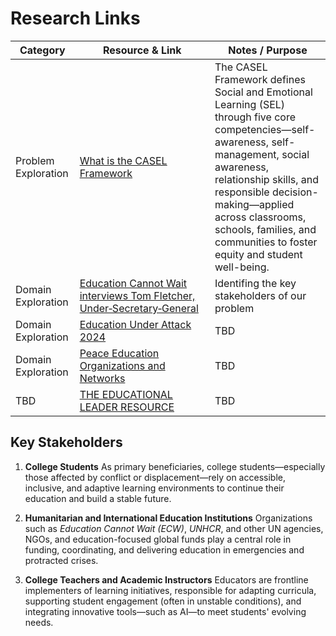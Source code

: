 # Research Links

| Category            | Resource & Link                                                                                                                                                                            | Notes / Purpose |
|---------------------|---------------------------------------------------------------------------------------------------------------------------------------------------------------------------------------------|------------------|
| Problem Exploration | [What is the CASEL Framework](https://casel.org/fundamentals-of-sel/what-is-the-casel-framework)                                                                                           |The CASEL Framework defines Social and Emotional Learning (SEL) through five core competencies—self-awareness, self-management, social awareness, relationship skills, and responsible decision-making—applied across classrooms, schools, families, and communities to foster equity and student well-being.            |
| Domain Exploration  | [Education Cannot Wait interviews Tom Fletcher, Under‑Secretary‑General](https://www.educationcannotwait.org/news-stories/featured-content/education-cannot-wait-interviews-tom-fletcher-under-secretary-general) | Identifing the key stakeholders of our problem              |
| Domain Exploration  | [Education Under Attack 2024](https://protectingeducation.org/publication/education-under-attack-2024)                                                                                     | TBD              |
| Domain Exploration  | [Peace Education Organizations and Networks](https://everydaypeacebuilding.com/peace-education-organizations-and-networks)                                                                 | TBD              |
| TBD | [THE EDUCATIONAL LEADER RESOURCE](/0_domain_study/resources/Stakeholders%20or%20private%20organizations/TheEducationalLeaderResource.pdf)| TBD              |

## Key Stakeholders

1. **College Students**
   As primary beneficiaries, college students—especially those affected by conflict or displacement—rely on accessible, inclusive, and adaptive learning environments to continue their education and build a stable future.

2. **Humanitarian and International Education Institutions**
   Organizations such as *Education Cannot Wait (ECW)*, *UNHCR*, and other UN agencies, NGOs, and education-focused global funds play a central role in funding, coordinating, and delivering education in emergencies and protracted crises.

3. **College Teachers and Academic Instructors**
   Educators are frontline implementers of learning initiatives, responsible for adapting curricula, supporting student engagement (often in unstable conditions), and integrating innovative tools—such as AI—to meet students' evolving needs.
